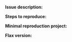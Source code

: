 <!-- Please search existing issues for potential duplicates before filing yours:
https://github.com/flaxengine/FlaxApi/issues?q=is%3Aissue
-->

**Issue description:**
<!-- What happened, and what was expected. -->


**Steps to reproduce:**
<!-- Enter minimal reproduction steps if available. -->


**Minimal reproduction project:**
<!-- Recommended as it greatly speeds up debugging. Drag and drop a zip archive to upload it. -->


**Flax version:**
<!-- Specify version number. -->

